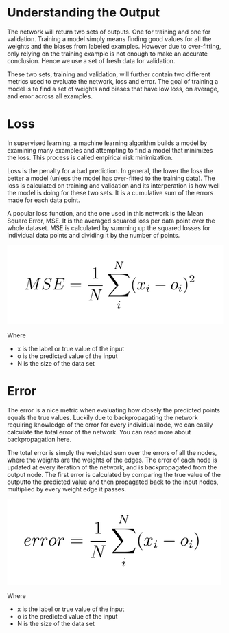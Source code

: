 # Understanding the Output

The network will return two sets of outputs. One for training and one for validation. Training a model simply means finding good values for all the weights and the biases from labeled examples. However due to over-fitting, only relying on the training example is not enough to make an accurate conclusion. Hence we use a set of fresh data for validation.

These two sets, training and validation, will further contain two different metrics used to evaluate the network, loss and error. The goal of training a model is to find a set of weights and biases that have low loss, on average, and error across all examples. 

# Loss

In supervised learning, a machine learning algorithm builds a model by examining many examples and attempting to find a model that minimizes the loss. This process is called empirical risk minimization.

Loss is the penalty for a bad prediction. In general, the lower the loss the better a model (unless the model has over-fitted to the training data). The loss is calculated on training and validation and its interperation is how well the model is doing for these two sets. It is a cumulative sum of the errors made for each data point. 

A popular loss function, and the one used in this network is the Mean Square Error, MSE. It is the averaged squared loss per data point over the whole dataset. MSE is calculated by summing up the squared losses for individual data points and dividing it by the number of points.

![MSE](https://github.com/alintulu/NeuralNetwork/blob/master/documentation/images/mse.png)

Where 

  * x is the label or true value of the input
  * o is the predicted value of the input
  * N is the size of the data set

# Error

The error is a nice metric when evaluating how closely the predicted points equals the true values. Luckily due to backpropagating the network requiring knowledge of the error for every individual node, we can easily calculate the total error of the network. You can read more about backpropagation here. 

The total error is simply the weighted sum over the errors of all the nodes, where the weights are the weights of the edges. The error of each node is updated at every iteration of the network, and is backpropagated from the output node. The first error is calculated by comparing the true value of the outputto the predicted value and then propagated back to the input nodes, multiplied by every weight edge it passes. 

![Error](https://github.com/alintulu/NeuralNetwork/blob/master/documentation/images/err.png)

Where 

  * x is the label or true value of the input
  * o is the predicted value of the input
  * N is the size of the data set

